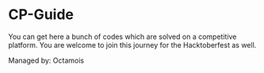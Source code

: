 # CP-Guide
You can get here a bunch of codes which are solved on a competitive platform.
You are welcome to join this journey for the Hacktoberfest as well.

Managed by: Octamois
